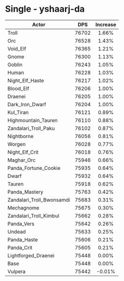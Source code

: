 # Single - yshaarj-da
| Actor | DPS | Increase |
|---|:---:|:---:|
|Troll|76702|1.66%|
|Orc|76528|1.43%|
|Void_Elf|76365|1.21%|
|Gnome|76300|1.13%|
|Goblin|76243|1.05%|
|Human|76228|1.03%|
|Night_Elf_Haste|76217|1.02%|
|Blood_Elf|76206|1.00%|
|Draenei|76205|1.00%|
|Dark_Iron_Dwarf|76204|1.00%|
|Kul_Tiran|76121|0.89%|
|Highmountain_Tauren|76110|0.88%|
|Zandalari_Troll_Paku|76102|0.87%|
|Nightborne|76056|0.81%|
|Worgen|76028|0.77%|
|Night_Elf_Crit|76018|0.76%|
|Maghar_Orc|75946|0.66%|
|Panda_Fortune_Cookie|75935|0.64%|
|Dwarf|75932|0.64%|
|Tauren|75918|0.62%|
|Panda_Mastery|75763|0.42%|
|Zandalari_Troll_Bwonsamdi|75683|0.31%|
|Mechagnome|75675|0.30%|
|Zandalari_Troll_Kimbul|75662|0.28%|
|Panda_Vers|75642|0.26%|
|Undead|75633|0.25%|
|Panda_Haste|75606|0.21%|
|Panda_Crit|75605|0.21%|
|Lightforged_Draenei|75448|0.00%|
|Base|75448|0.00%|
|Vulpera|75442|-0.01%|
